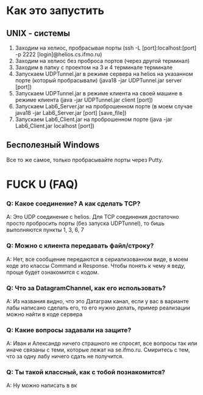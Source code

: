# Как это запустить
## UNIX - системы
1) Заходим на хелиос, пробрасывая порты (ssh -L [port]:localhost:[port] -p 2222 [login]@helios.cs.ifmo.ru) 
2) Заходим на хелиос без проброса портов (через другой терминал)
3) Заходим в папку с проектом на 3 и 4 терминале терминале
4) Запускаем UDPTunnel.jar в режиме сервера на helios на указанном порте (который пробрасывали) (java18 -jar UDPTunnel.jar server [port])
5) Запускаем UDPTunnel.jar в режиме клиента на своей машине в режиме клиента (java -jar UDPTunnel.jar client [port])
6) Запускаем Lab6_Server.jar на проброшенном порте (в моем случае java18 -jar Lab6_Server.jar [port] [save_file])
7) Запускаем Lab6_Client.jar на проброшенном порте (java -jar Lab6_Client.jar localhost [port])

## Бесполезный Windows
Все то же самое, только пробрасывайте порты через Putty.

# FUCK U (FAQ)

### Q: Какое соединение? А как сделать TCP?
A: Это UDP соединение с helios. Для TCP соединения достаточно просто пробросить порты (без запуска UDPTunnel), то бишь выполняются пункты 1, 3, 6, 7

### Q: Можно с клиента передавать файл/строку?
A: Нет, все сообщение передаются в сериализованном виде, в моем коде это классы Command и Response. Чтобы понять к чему я веду, проще будет ознакомится с кодом.

### Q: Что за DatagramChannel, как его использовать?
A: Из названия видно, что это Датаграм канал, если у вас в варианте лабы написано сделать его, то его нужно делать, пример реализации можно найти в коде сервера

### Q: Какие вопросы задавали на защите?
A: Иван и Александр ничего страшного не спросят, все вопросы так или иначе связаны с теми, которые лежат на se.ifmo.ru. Смиритесь с тем, что за одну лабу ничего сдать не получится.

### Q: Ты такой классный, как с тобой познакомится?
A: Ну можно написать в вк
